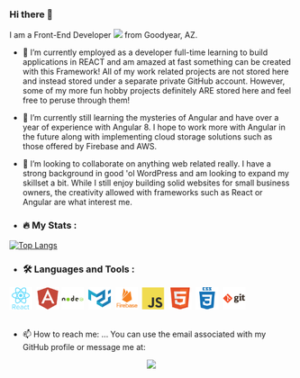 ### Hi there 👋
I am a Front-End Developer <img src="https://media.giphy.com/media/WUlplcMpOCEmTGBtBW/giphy.gif" width="30"> from Goodyear, AZ.

- 🔭 I’m currently employed as a developer full-time learning to build applications in REACT and am amazed at fast something can be created with this Framework! All of my work related projects are not stored here and instead stored under a separate private GitHub account. However, some of my more fun hobby projects definitely ARE stored here and feel free to peruse through them!

- 🌱 I’m currently still learning the mysteries of Angular and have over a year of experience with Angular 8. I hope to work more with Angular in the future along with implementing cloud storage solutions such as those offered by Firebase and AWS.

- 👯 I’m looking to collaborate on anything web related really. I have a strong background in good 'ol WordPress and am looking to expand my skillset a bit. While I still enjoy building solid websites for small business owners, the creativity allowed with frameworks such as React or Angular are what interest me.  
- ### :fire: My Stats :
[![Top Langs](https://github-readme-stats.vercel.app/api/top-langs/?username=KristopherEaton&layout=compact&theme=vision-friendly-dark)](https://github.com/KristopherEaton/)
- ### :hammer_and_wrench: Languages and Tools :
<div>
<img src="https://github.com/devicons/devicon/blob/master/icons/react/react-original-wordmark.svg" title="React" alt="React" width="40" height="40"/>&nbsp;
<img src="https://github.com/devicons/devicon/blob/master/icons/angularjs/angularjs-plain.svg" title="Git" **alt="Git" width="40" height="40"/>
<img src="https://github.com/devicons/devicon/blob/master/icons/nodejs/nodejs-original-wordmark.svg" title="NodeJS" alt="NodeJS" width="40" height="40"/>&nbsp;
<img src="https://github.com/devicons/devicon/blob/master/icons/materialui/materialui-original.svg" title="Material UI" alt="Material UI" width="40" height="40"/>&nbsp;
<img src="https://github.com/devicons/devicon/blob/master/icons/firebase/firebase-plain-wordmark.svg" title="Firebase" alt="Firebase" width="40" height="40"/>&nbsp;
<img src="https://github.com/devicons/devicon/blob/master/icons/javascript/javascript-original.svg" title="JavaScript" alt="JavaScript" width="40" height="40"/>&nbsp;
<img src="https://github.com/devicons/devicon/blob/master/icons/html5/html5-original.svg" title="HTML5" alt="HTML" width="40" height="40"/>&nbsp;
<img src="https://github.com/devicons/devicon/blob/master/icons/css3/css3-plain-wordmark.svg"  title="CSS3" alt="CSS" width="40" height="40"/>&nbsp;
<img src="https://github.com/devicons/devicon/blob/master/icons/git/git-original-wordmark.svg" title="Git" **alt="Git" width="40" height="40"/>
</div>
&nbsp;

- 📫 How to reach me: ...
You can use the email associated with my GitHub profile or message me at:
<div id="badges">
<div align="center">
<a href="https://www.linkedin.com/in/kristopher-eaton-ab943ba9"><img src="https://img.shields.io/badge/LinkedIn-blue?logo=linkedin&logoColor=white&style=for-the-badge"/></a>
</div>
</div>


